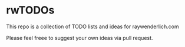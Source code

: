 # rwTODOs

This repo is a collection of TODO lists and ideas for raywenderlich.com

Please feel freee to suggest your own ideas via pull request.
